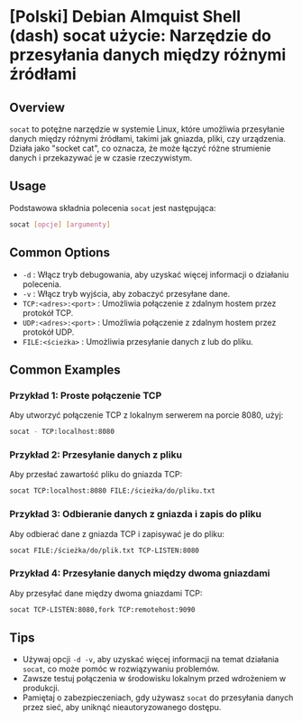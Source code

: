 # [Polski] Debian Almquist Shell (dash) socat użycie: Narzędzie do przesyłania danych między różnymi źródłami

## Overview
`socat` to potężne narzędzie w systemie Linux, które umożliwia przesyłanie danych między różnymi źródłami, takimi jak gniazda, pliki, czy urządzenia. Działa jako "socket cat", co oznacza, że może łączyć różne strumienie danych i przekazywać je w czasie rzeczywistym.

## Usage
Podstawowa składnia polecenia `socat` jest następująca:

```bash
socat [opcje] [argumenty]
```

## Common Options
- `-d` : Włącz tryb debugowania, aby uzyskać więcej informacji o działaniu polecenia.
- `-v` : Włącz tryb wyjścia, aby zobaczyć przesyłane dane.
- `TCP:<adres>:<port>` : Umożliwia połączenie z zdalnym hostem przez protokół TCP.
- `UDP:<adres>:<port>` : Umożliwia połączenie z zdalnym hostem przez protokół UDP.
- `FILE:<ścieżka>` : Umożliwia przesyłanie danych z lub do pliku.

## Common Examples

### Przykład 1: Proste połączenie TCP
Aby utworzyć połączenie TCP z lokalnym serwerem na porcie 8080, użyj:

```bash
socat - TCP:localhost:8080
```

### Przykład 2: Przesyłanie danych z pliku
Aby przesłać zawartość pliku do gniazda TCP:

```bash
socat TCP:localhost:8080 FILE:/ścieżka/do/pliku.txt
```

### Przykład 3: Odbieranie danych z gniazda i zapis do pliku
Aby odbierać dane z gniazda TCP i zapisywać je do pliku:

```bash
socat FILE:/ścieżka/do/plik.txt TCP-LISTEN:8080
```

### Przykład 4: Przesyłanie danych między dwoma gniazdami
Aby przesyłać dane między dwoma gniazdami TCP:

```bash
socat TCP-LISTEN:8080,fork TCP:remotehost:9090
```

## Tips
- Używaj opcji `-d -v`, aby uzyskać więcej informacji na temat działania `socat`, co może pomóc w rozwiązywaniu problemów.
- Zawsze testuj połączenia w środowisku lokalnym przed wdrożeniem w produkcji.
- Pamiętaj o zabezpieczeniach, gdy używasz `socat` do przesyłania danych przez sieć, aby uniknąć nieautoryzowanego dostępu.